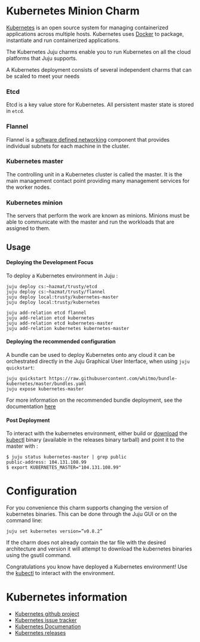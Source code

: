 # Kubernetes Minion Charm

[Kubernetes](https://github.com/googlecloudplatform/kubernetes) is an open
source  system for managing containerized applications across multiple hosts.
Kubernetes uses [Docker](http://www.docker.io/) to package, instantiate and run
containerized applications.

The Kubernetes Juju charms enable you to run Kubernetes on all the cloud
platforms that Juju supports.

A Kubernetes deployment consists of several independent charms that can be
scaled to meet your needs

### Etcd
Etcd is a key value store for Kubernetes.  All persistent master state
is stored in `etcd`.

### Flannel
Flannel is a [software defined networking](http://en.wikipedia.org/wiki/Software-defined_networking) component that provides individual subnets for each machine in the cluster.

### Kubernetes master
The controlling unit in a Kubernetes cluster is called the master.  It is the
main management contact point providing many management services for the worker
nodes.

### Kubernetes minion
The servers that perform the work are known as minions.  Minions must be able to
communicate with the master and run the workloads that are assigned to them.


## Usage

#### Deploying the Development Focus

To deploy a Kubernetes environment in Juju :


    juju deploy cs:~hazmat/trusty/etcd
    juju deploy cs:~hazmat/trusty/flannel
    juju deploy local:trusty/kubernetes-master
    juju deploy local:trusty/kubernetes

    juju add-relation etcd flannel
    juju add-relation etcd kubernetes
    juju add-relation etcd kubernetes-master
    juju add-relation kubernetes kubernetes-master


#### Deploying the recommended configuration

A bundle can be used to deploy Kubernetes onto any cloud it can be
orchestrated directly in the Juju Graphical User Interface, when using
`juju quickstart`:

    juju quickstart https://raw.githubusercontent.com/whitmo/bundle-kubernetes/master/bundles.yaml
    juju expose kubernetes-master


For more information on the recommended bundle deployment, see the documentation
[here](https://github.com/whitmo/bundle-kubernetes)


#### Post Deployment

To interact with the kubernetes environment, either build or
[download](https://github.com/GoogleCloudPlatform/kubernetes/releases) the
[kubectl](https://github.com/GoogleCloudPlatform/kubernetes/blob/master/docs/kubectl.md)
binary (available in the releases binary tarball) and point it to the master with :


    $ juju status kubernetes-master | grep public
    public-address: 104.131.108.99
    $ export KUBERNETES_MASTER="104.131.108.99"

# Configuration
For you convenience this charm supports changing the version of kubernetes binaries.
This can be done through the Juju GUI or on the command line:

    juju set kubernetes version=”v0.8.2”

If the charm does not already contain the tar file with the desired architecture
and version it will attempt to download the kubernetes binaries using the gsutil
command.

Congratulations you know have deployed a Kubernetes environment! Use the
[kubectl](https://github.com/GoogleCloudPlatform/kubernetes/blob/master/docs/kubectl.md)
to interact with the environment.

# Kubernetes information

- [Kubernetes github project](https://github.com/GoogleCloudPlatform/kubernetes)
- [Kubernetes issue tracker](https://github.com/GoogleCloudPlatform/kubernetes/issues)
- [Kubernetes Documenation](https://github.com/GoogleCloudPlatform/kubernetes/tree/master/docs)
- [Kubernetes releases](https://github.com/GoogleCloudPlatform/kubernetes/releases)
